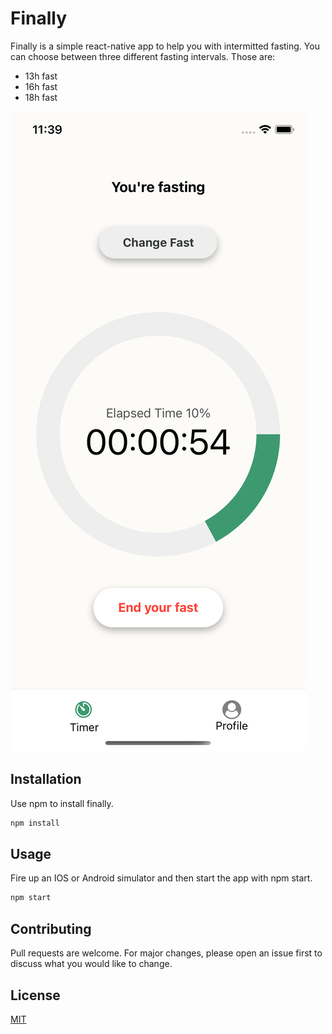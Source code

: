 # Finally

Finally is a simple react-native app to help you with intermitted fasting. You can choose between three different fasting intervals. Those are:

- 13h fast
- 16h fast
- 18h fast

![App Screenshpt](shared/demo_screen.png?raw=true "Optional Title")

## Installation

Use npm to install finally.

```bash
npm install
```

## Usage

Fire up an IOS or Android simulator and then start the app with npm start.
```bash
npm start
```

## Contributing
Pull requests are welcome. For major changes, please open an issue first to discuss what you would like to change.

## License
[MIT](https://choosealicense.com/licenses/mit/)
